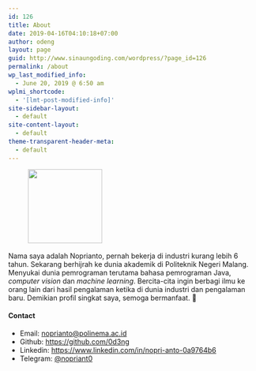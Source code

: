 ```yaml
---
id: 126
title: About
date: 2019-04-16T04:10:18+07:00
author: odeng
layout: page
guid: http://www.sinaungoding.com/wordpress/?page_id=126
permalink: /about
wp_last_modified_info:
  - June 20, 2019 @ 6:50 am
wplmi_shortcode:
  - '[lmt-post-modified-info]'
site-sidebar-layout:
  - default
site-content-layout:
  - default
theme-transparent-header-meta:
  - default
---
```

<div class="wp-block-image">
  <figure class="alignleft is-resized"><img src="/assets/images/2019/04/30645300-150x150.jpeg" alt="" class="wp-image-127" width="150" height="150" srcset="/assets/images/2019/04/30645300-150x150.jpeg 150w, /assets/images/2019/04/30645300-300x300.jpeg 300w, /assets/images/2019/04/30645300.jpeg 460w" sizes="(max-width: 150px) 100vw, 150px" /></figure>
</div>

Nama saya adalah Noprianto, pernah bekerja di industri kurang lebih 6 tahun. Sekarang berhijrah ke dunia akademik di Politeknik Negeri Malang. Menyukai dunia pemrograman terutama bahasa pemrograman Java, _computer vision_ dan _machine learning_. Bercita-cita ingin berbagi ilmu ke orang lain dari hasil pengalaman ketika di dunia industri dan pengalaman baru. Demikian profil singkat saya, semoga bermanfaat. 🙂

#### Contact

  * Email: <noprianto@polinema.ac.id>
  * Github: <https://github.com/0d3ng>
  * Linkedin: <https://www.linkedin.com/in/nopri-anto-0a9764b6>
  * Telegram: <a rel="noreferrer noopener" aria-label="@nopriant0 (opens in a new tab)" href="https://t.me/nopriant0" target="_blank">@nopriant0</a>